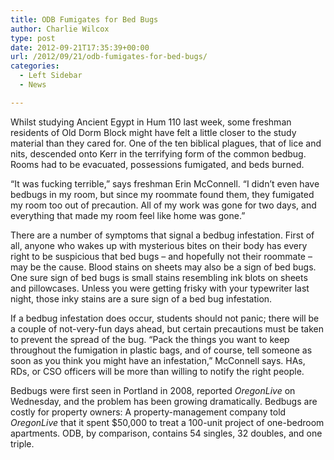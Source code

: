 ```yaml
---
title: ODB Fumigates for Bed Bugs
author: Charlie Wilcox
type: post
date: 2012-09-21T17:35:39+00:00
url: /2012/09/21/odb-fumigates-for-bed-bugs/
categories:
  - Left Sidebar
  - News

---
```

Whilst studying Ancient Egypt in Hum 110 last week, some freshman residents of Old Dorm Block might have felt a little closer to the study material than they cared for. One of the ten biblical plagues, that of lice and nits, descended onto Kerr in the terrifying form of the common bedbug. Rooms had to be evacuated, possessions fumigated, and beds burned.

“It was fucking terrible,” says freshman Erin McConnell. “I didn’t even have bedbugs in my room, but since my roommate found them, they fumigated my room too out of precaution. All of my work was gone for two days, and everything that made my room feel like home was gone.”

There are a number of symptoms that signal a bedbug infestation. First of all, anyone who wakes up with mysterious bites on their body has every right to be suspicious that bed bugs – and hopefully not their roommate – may be the cause. Blood stains on sheets may also be a sign of bed bugs. One sure sign of bed bugs is small stains resembling ink blots on sheets and pillowcases. Unless you were getting frisky with your typewriter last night, those inky stains are a sure sign of a bed bug infestation.

If a bedbug infestation does occur, students should not panic; there will be a couple of not-very-fun days ahead, but certain precautions must be taken to prevent the spread of the bug. “Pack the things you want to keep throughout the fumigation in plastic bags, and of course, tell someone as soon as you think you might have an infestation,” McConnell says. HAs, RDs, or CSO officers will be more than willing to notify the right people.

Bedbugs were first seen in Portland in 2008, reported _OregonLive_ on Wednesday, and the problem has been growing dramatically. Bedbugs are costly for property owners: A property-management company told _OregonLive_ that it spent $50,000 to treat a 100-unit project of one-bedroom apartments. ODB, by comparison, contains 54 singles, 32 doubles, and one triple.